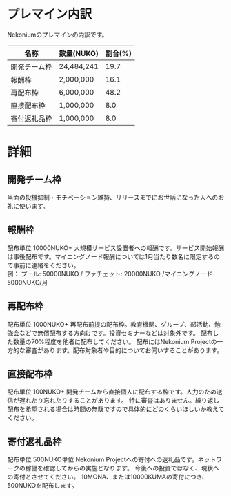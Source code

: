 # プレマイン内訳

Nekoniumのプレマインの内訳です。

|名称|数量(NUKO)|割合(%)|
|---|---|---|
|開発チーム枠|24,484,241|19.7|
|報酬枠|2,000,000|16.1|
|再配布枠|6,000,000|48.2|
|直接配布枠|1,000,000|8.0|
|寄付返礼品枠|1,000,000|8.0|

# 詳細

## 開発チーム枠
当面の投機抑制・モチベーション維持、リリースまでにお世話になった人へのお礼に使います。


## 報酬枠
配布単位 10000NUKO+ 
大規模サービス設置者への報酬です。サービス開始報酬は事後配布です。マイニングノード報酬については1月当たり数名に限定するので事前に連絡をください。
<br/>
例： プール: 50000NUKO / ファチェット: 20000NUKO /マイニングノード 5000NUKO/月

## 再配布枠
配布単位 1000NUKO+ 
再配布前提の配布枠。教育機関、グループ、部活動、勉強会などで無償配布する方向けです。投資セミナーなどは対象外です。
配布した数量の70%程度を他者に配布してください。
配布にはNekonium Projectの一方的な審査があります。配布対象者や目的についてお伺いすることがあります。

## 直接配布枠
配布単位 100NUKO+
開発チームから直接個人に配布する枠です。人力のため送信が遅れたり忘れたりすることがあります。
特に審査はありません。繰り返し配布を希望される場合は時間の無駄ですので具体的にどのくらいほしいか教えてください。

## 寄付返礼品枠
配布単位 500NUKO単位 
Nekonium Projectへの寄付への返礼品です。ネットワークの稼働を確認してからの実施となります。 
今後への投資ではなく、現状への寄付とさせてください。 
10MONA、または10000KUMAの寄付につき、500NUKOを配布します。
